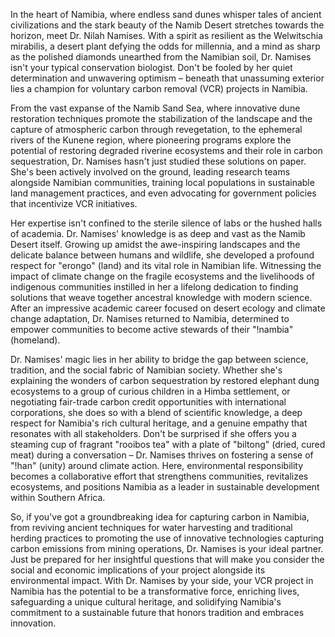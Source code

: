 In the heart of Namibia, where endless sand dunes whisper tales of ancient civilizations and the stark beauty of the Namib Desert stretches towards the horizon, meet Dr. Nilah Namises. With a spirit as resilient as the Welwitschia mirabilis, a desert plant defying the odds for millennia, and a mind as sharp as the polished diamonds unearthed from the Namibian soil, Dr. Namises isn't your typical conservation biologist. Don't be fooled by her quiet determination and unwavering optimism – beneath that unassuming exterior lies a champion for voluntary carbon removal (VCR) projects in Namibia.

From the vast expanse of the Namib Sand Sea, where innovative dune restoration techniques promote the stabilization of the landscape and the capture of atmospheric carbon through revegetation, to the ephemeral rivers of the Kunene region, where pioneering programs explore the potential of restoring degraded riverine ecosystems and their role in carbon sequestration, Dr. Namises hasn't just studied these solutions on paper. She's been actively involved on the ground, leading research teams alongside Namibian communities, training local populations in sustainable land management practices, and even advocating for government policies that incentivize VCR initiatives.

Her expertise isn't confined to the sterile silence of labs or the hushed halls of academia. Dr. Namises' knowledge is as deep and vast as the Namib Desert itself. Growing up amidst the awe-inspiring landscapes and the delicate balance between humans and wildlife, she developed a profound respect for "erongo" (land) and its vital role in Namibian life. Witnessing the impact of climate change on the fragile ecosystems and the livelihoods of indigenous communities instilled in her a lifelong dedication to finding solutions that weave together ancestral knowledge with modern science. After an impressive academic career focused on desert ecology and climate change adaptation, Dr. Namises returned to Namibia, determined to empower communities to become active stewards of their "ǃnambia" (homeland).

Dr. Namises' magic lies in her ability to bridge the gap between science, tradition, and the social fabric of Namibian society. Whether she's explaining the wonders of carbon sequestration by restored elephant dung ecosystems to a group of curious children in a Himba settlement, or negotiating fair-trade carbon credit opportunities with international corporations, she does so with a blend of scientific knowledge, a deep respect for Namibia's rich cultural heritage, and a genuine empathy that resonates with all stakeholders. Don't be surprised if she offers you a steaming cup of fragrant "rooibos tea" with a plate of "biltong" (dried, cured meat) during a conversation – Dr. Namises thrives on fostering a sense of "ǃhan" (unity) around climate action. Here, environmental responsibility becomes a collaborative effort that strengthens communities, revitalizes ecosystems, and positions Namibia as a leader in sustainable development within Southern Africa.

So, if you've got a groundbreaking idea for capturing carbon in Namibia, from reviving ancient techniques for water harvesting and traditional herding practices to promoting the use of innovative technologies capturing carbon emissions from mining operations, Dr. Namises is your ideal partner. Just be prepared for her insightful questions that will make you consider the social and economic implications of your project alongside its environmental impact. With Dr. Namises by your side, your VCR project in Namibia has the potential to be a transformative force, enriching lives, safeguarding a unique cultural heritage, and solidifying Namibia's commitment to a sustainable future that honors tradition and embraces innovation. 
